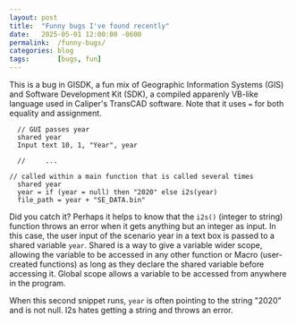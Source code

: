 ```yaml
---
layout: post
title:  "Funny bugs I've found recently"
date:   2025-05-01 12:00:00 -0600
permalink:  /funny-bugs/
categories: blog
tags:       [bugs, fun]
---
```


This is a bug in GISDK, a fun mix of Geographic Information Systems (GIS) and Software Development Kit (SDK), a compiled apparenly VB-like language used in Caliper's TransCAD software. 
Note that it uses `=` for both equality and assignment. 

```
  // GUI passes year
  shared year
  Input text 10, 1, "Year", year

  //     ...

// called within a main function that is called several times
  shared year
  year = if (year = null) then "2020" else i2s(year)
  file_path = year + "SE_DATA.bin"
```

Did you catch it? Perhaps it helps to know that the `i2s()` (integer to string) function throws an error when it gets anything but an integer as input.
In this case, the user input of the scenario year in a text box is passed to a shared variable `year`. Shared is a way to give a variable wider scope, allowing the variable to be accessed in any other function or Macro (user-created functions) as long as they declare the shared variable before accessing it. Global scope allows a variable to be accessed from anywhere in the program. 

When this second snippet runs, `year` is often pointing to the string "2020" and is not null. I2s hates getting a string and throws an error.  
